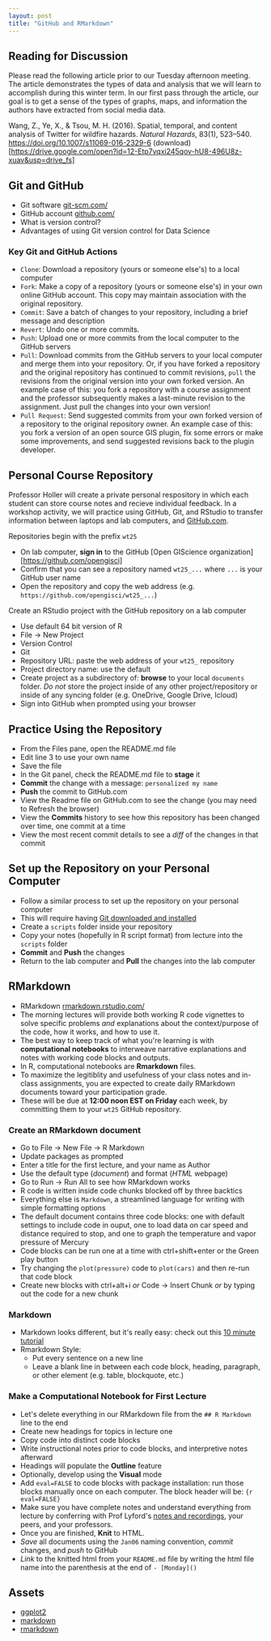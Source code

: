 ```yaml
---
layout: post
title: "GitHub and RMarkdown"
---
```


## Reading for Discussion

Please read the following article prior to our Tuesday afternoon meeting.  
The article demonstrates the types of data and analysis that we will learn to accomplish during this winter term. In our first pass through the article, our goal is to get a sense of the types of graphs, maps, and information the authors have extracted from social media data.

Wang, Z., Ye, X., & Tsou, M. H. (2016). Spatial, temporal, and content analysis of Twitter for wildfire hazards. *Natural Hazards*, 83(1), 523–540. https://doi.org/10.1007/s11069-016-2329-6 (download)[https://drive.google.com/open?id=12-Etp7vqxi245qov-hU8-496U8z-xuav&usp=drive_fs]

## Git and GitHub

- Git software [git-scm.com/](https://git-scm.com/)
- GitHub account [github.com/](https://github.com/)
- What is version control?
- Advantages of using Git version control for Data Science

### Key Git and GitHub Actions

- `Clone`: Download a repository (yours or someone else's) to a local computer
- `Fork`: Make a copy of a repository (yours or someone else's) in your own online GitHub account. This copy may maintain association with the original repository.
- `Commit`: Save a batch of changes to your repository, including a brief message and description
- `Revert`: Undo one or more commits.
- `Push`: Upload one or more commits from the local computer to the GitHub servers
- `Pull`: Download commits from the GitHub servers to your local computer and merge them into your repository. Or, if you have forked a repository and the original repository has continued to commit revisions, `pull` the revisions from the original version into your own forked version. An example case of this: you fork a repository with a course assignment and the professor subsequently makes a last-minute revision to the assignment. Just pull the changes into your own version!
- `Pull Request`: Send suggested commits from your own forked version of a repository to the original repository owner. An example case of this: you fork a version of an open source GIS plugin, fix some errors or make some improvements, and send suggested revisions back to the plugin developer.

## Personal Course Repository

Professor Holler will create a private personal respository in which each student can store course notes and recieve individual feedback. In a workshop activity, we will practice using GitHub, Git, and RStudio to transfer information between laptops and lab computers, and [GitHub.com](https://github.com).

Repositories begin with the prefix `wt25`

- On lab computer, **sign in** to the GitHub [Open GIScience organization][https://github.com/opengisci]
- Confirm that you can see a repository named `wt25_...` where `...` is your GitHub user name
- Open the repository and copy the web address (e.g. `https://github.com/opengisci/wt25_...`)

Create an RStudio project with the GitHub repository on a lab computer

- Use default 64 bit version of R
- File -> New Project
- Version Control
- Git
- Repository URL: paste the web address of your `wt25_` repository
- Project directory name: use the default
- Create project as a subdirectory of: **browse** to your local `documents` folder. *Do not* store the project inside of any other project/repository or inside of any syncing folder (e.g. OneDrive, Google Drive, Icloud)
- Sign into GitHub when prompted using your browser

## Practice Using the Repository

- From the Files pane, open the README.md file
- Edit line 3 to use your own name
- Save the file
- In the Git panel, check the README.md file to **stage** it
- **Commit** the change with a message: `personalized my name`
- **Push** the commit to GitHub.com
- View the Readme file on GitHub.com to see the change (you may need to Refresh the browser)
- View the **Commits** history to see how this repository has been changed over time, one commit at a time
- View the most recent commit details to see a *diff* of the changes in that commit

## Set up the Repository on your Personal Computer

- Follow a similar process to set up the repository on your personal computer
- This will require having [Git downloaded and installed](https://git-scm.com/downloads)
- Create a `scripts` folder inside your repository
- Copy your notes (hopefully in R script format) from lecture into the `scripts` folder
- **Commit** and **Push** the changes
- Return to the lab computer and **Pull** the changes into the lab computer

## RMarkdown

- RMarkdown [rmarkdown.rstudio.com/](https://rmarkdown.rstudio.com/)
- The morning lectures will provide both working R code vignettes to solve specific problems *and* explanations about the context/purpose of the code, how it works, and how to use it.
- The best way to keep track of what you're learning is with **computational notebooks** to interweave narrative explanations and notes with working code blocks and outputs. 
- In R, computational notebooks are **Rmarkdown** files.  
- To maximize the legitiblity and usefulness of your class notes and in-class assignments, you are expected to create daily RMarkdown documents toward your participation grade.  
- These will be due at **12:00 noon EST on Friday** each week, by committing them to your `wt25` GitHub repository.

### Create an RMarkdown document

- Go to File -> New File -> R Markdown 
- Update packages as prompted
- Enter a title for the first lecture, and your name as Author
- Use the default type (*document*) and format (*HTML* webpage)
- Go to Run -> Run All to see how RMarkdown works
- R code is written inside code chunks blocked off by three backtics
- Everything else is `Markdown`, a streamlined language for writing with simple formatting options
- The default document contains three code blocks: one with default settings to include code in ouput, one to load data on car speed and distance required to stop, and one to graph the temperature and vapor pressure of Mercury 
- Code blocks can be run one at a time with ctrl+shift+enter or the Green play button
- Try changing the `plot(pressure)` code to `plot(cars)` and then re-run that code block
- Create new blocks with ctrl+alt+i *or* Code -> Insert Chunk *or* by typing out the code for a new chunk

### Markdown

- Markdown looks different, but it's really easy: check out this [10 minute tutorial](https://commonmark.org/help/tutorial)
- Rmarkdown Style:
  - Put every sentence on a new line
  - Leave a blank line in between each code block, heading, paragraph, or other element (e.g. table, blockquote, etc.) 

### Make a Computational Notebook for First Lecture

- Let's delete everything in our RMarkdown file from the `## R Markdown` line to the end
- Create new headings for topics in lecture one
- Copy code into distinct code blocks
- Write instructional notes prior to code blocks, and interpretive notes afterward
- Headings will populate the **Outline** feature
- Optionally, develop using the **Visual** mode
- Add `eval=FALSE` to code blocks with package installation: run those blocks manually once on each computer. The block header will be: `{r eval=FALSE}`
- Make sure you have complete notes and understand everything from lecture by conferring with Prof Lyford's [notes and recordings](https://drive.google.com/drive/folders/1oxtq-NfEi92eonyS9BNvXJRcc1YD_MYS), your peers, and your professors.
- Once you are finished, **Knit** to HTML.
- *Save* all documents using the `Jan06` naming convention, *commit* changes, and *push* to GitHub
- *Link* to the knitted html from your `README.md` file by writing the html file name into the parenthesis at the end of `- [Monday]()`

## Assets

- [ggplot2]({{site.baseurl}}/assets/ggplot2.pdf)
- [markdown]({{site.baseurl}}/assets/rmarkdown.pdf)
- [rmarkdown]({{site.baseurl}}/assets/rmarkdown.pdf)

